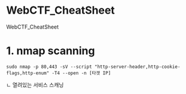# WebCTF_CheatSheet
WebCTF_CheatSheet

# 1. nmap scanning
```
sudo nmap -p 80,443 -sV --script "http-server-header,http-cookie-flags,http-enum" -T4 --open -n [타겟 IP]
```
ㄴ 열려있는 서비스 스캐닝

```

```
